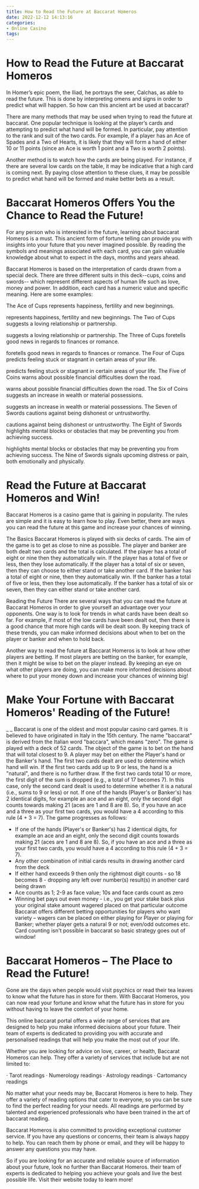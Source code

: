 ```yaml
---
title: How to Read the Future at Baccarat Homeros
date: 2022-12-12 14:13:16
categories:
- Online Casino
tags:
---
```



#  How to Read the Future at Baccarat Homeros

In Homer’s epic poem, the Iliad, he portrays the seer, Calchas, as able to read the future. This is done by interpreting omens and signs in order to predict what will happen. So how can this ancient art be used at baccarat?

There are many methods that may be used when trying to read the future at baccarat. One popular technique is looking at the player’s cards and attempting to predict what hand will be formed. In particular, pay attention to the rank and suit of the two cards. For example, if a player has an Ace of Spades and a Two of Hearts, it is likely that they will form a hand of either 10 or 11 points (since an Ace is worth 1 point and a Two is worth 2 points).

Another method is to watch how the cards are being played. For instance, if there are several low cards on the table, it may be indicative that a high card is coming next. By paying close attention to these clues, it may be possible to predict what hand will be formed and make better bets as a result.

#  Baccarat Homeros Offers You the Chance to Read the Future!

For any person who is interested in the future, learning about baccarat Homeros is a must. This ancient form of fortune telling can provide you with insights into your future that you never imagined possible. By reading the symbols and meanings associated with each card, you can gain valuable knowledge about what to expect in the days, months and years ahead.

Baccarat Homeros is based on the interpretation of cards drawn from a special deck. There are three different suits in this deck--cups, coins and swords-- which represent different aspects of human life such as love, money and power. In addition, each card has a numeric value and specific meaning. Here are some examples:

The Ace of Cups represents happiness, fertility and new beginnings.

represents happiness, fertility and new beginnings. The Two of Cups suggests a loving relationship or partnership.

suggests a loving relationship or partnership. The Three of Cups foretells good news in regards to finances or romance.

foretells good news in regards to finances or romance. The Four of Cups predicts feeling stuck or stagnant in certain areas of your life.

predicts feeling stuck or stagnant in certain areas of your life. The Five of Coins warns about possible financial difficulties down the road.

warns about possible financial difficulties down the road. The Six of Coins suggests an increase in wealth or material possessions.

suggests an increase in wealth or material possessions. The Seven of Swords cautions against being dishonest or untrustworthy.

cautions against being dishonest or untrustworthy. The Eight of Swords highlights mental blocks or obstacles that may be preventing you from achieving success.

highlights mental blocks or obstacles that may be preventing you from achieving success. The Nine of Swords signals upcoming distress or pain, both emotionally and physically.

#  Read the Future at Baccarat Homeros and Win!

Baccarat Homeros is a casino game that is gaining in popularity. The rules are simple and it is easy to learn how to play. Even better, there are ways you can read the future at this game and increase your chances of winning.

The Basics
Baccarat Homeros is played with six decks of cards. The aim of the game is to get as close to nine as possible. The player and banker are both dealt two cards and the total is calculated. If the player has a total of eight or nine then they automatically win. If the player has a total of five or less, then they lose automatically. If the player has a total of six or seven, then they can choose to either stand or take another card. If the banker has a total of eight or nine, then they automatically win. If the banker has a total of five or less, then they lose automatically. If the banker has a total of six or seven, then they can either stand or take another card.

Reading the Future
There are several ways that you can read the future at Baccarat Homeros in order to give yourself an advantage over your opponents. One way is to look for trends in what cards have been dealt so far. For example, if most of the low cards have been dealt out, then there is a good chance that more high cards will be dealt soon. By keeping track of these trends, you can make informed decisions about when to bet on the player or banker and when to hold back.

Another way to read the future at Baccarat Homeros is to look at how other players are betting. If most players are betting on the banker, for example, then it might be wise to bet on the player instead. By keeping an eye on what other players are doing, you can make more informed decisions about where to put your money down and increase your chances of winning big!

#  Make Your Fortune with Baccarat Homeros' Reading of the Future!

_ _
Baccarat is one of the oldest and most popular casino card games. It is believed to have originated in Italy in the 15th century. The name "baccarat" is derived from the Italian word "baccara", which means "zero".
The game is played with a deck of 52 cards. The object of the game is to bet on the hand that will total closest to 9. A player may bet on either the Player's hand or the Banker's hand. The first two cards dealt are used to determine which hand will win. If the first two cards add up to 9 or less, the hand is a "natural", and there is no further draw. If the first two cards total 10 or more, the first digit of the sum is dropped (e.g., a total of 17 becomes 7). In this case, only the second card dealt is used to determine whether it is a natural (i.e., sums to 9 or less) or not. If one of the hands (Player's or Banker's) has 2 identical digits, for example an ace and an eight, only the second digit counts towards making 21 (aces are 1 and 8 are 8). So, if you have an ace and a three as your first two cards, you would have a 4 according to this rule (4 + 3 = 7).
The game progresses as follows: 
- If one of the hands (Player's or Banker's) has 2 identical digits, for example an ace and an eight, only the second digit counts towards making 21 (aces are 1 and 8 are 8). So, if you have an ace and a three as your first two cards, you would have a 4 according to this rule (4 + 3 = 7). 
- Any other combination of initial cards results in drawing another card from the deck 
- If either hand exceeds 9 then only the rightmost digit counts - so 18 becomes 8 - dropping any left over number(s) result(s) in another card being drawn
- Ace counts as 1; 2-9 as face value; 10s and face cards count as zero
- Winning bet pays out even money - i.e., you get your stake back plus your original stake amount wagered placed on that particular outcome 
Baccarat offers different betting opportunities for players who want variety – wagers can be placed on either playing for Player or playing for Banker; whether player gets a natural 9 or not; even/odd outcomes etc. Card counting isn't possible in baccarat so basic strategy goes out of window!

#  Baccarat Homeros – The Place to Read the Future!

Gone are the days when people would visit psychics or read their tea leaves to know what the future has in store for them. With Baccarat Homeros, you can now read your fortune and know what the future has in store for you without having to leave the comfort of your home.

This online baccarat portal offers a wide range of services that are designed to help you make informed decisions about your future. Their team of experts is dedicated to providing you with accurate and personalised readings that will help you make the most out of your life.

Whether you are looking for advice on love, career, or health, Baccarat Homeros can help. They offer a variety of services that include but are not limited to:

· Tarot readings
· Numerology readings
· Astrology readings
· Cartomancy readings

No matter what your needs may be, Baccarat Homeros is here to help. They offer a variety of reading options that cater to everyone, so you can be sure to find the perfect reading for your needs. All readings are performed by talented and experienced professionals who have been trained in the art of baccarat reading.

Baccarat Homeros is also committed to providing exceptional customer service. If you have any questions or concerns, their team is always happy to help. You can reach them by phone or email, and they will be happy to answer any questions you may have.

So if you are looking for an accurate and reliable source of information about your future, look no further than Baccarat Homeros. their team of experts is dedicated to helping you achieve your goals and live the best possible life. Visit their website today to learn more!